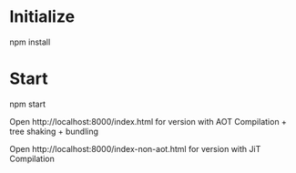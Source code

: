# Initialize
npm install
# Start
npm start

Open http://localhost:8000/index.html for version with AOT Compilation + tree shaking + bundling


Open http://localhost:8000/index-non-aot.html for version with JiT Compilation
